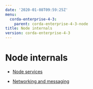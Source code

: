 ```yaml
---
date: '2020-01-08T09:59:25Z'
menu:
  corda-enterprise-4-3:
    parent: corda-enterprise-4-3-node
title: Node internals
version: corda-enterprise-4-3
---
```



# Node internals


* [Node services](node-services.md)

* [Networking and messaging](messaging.md)



